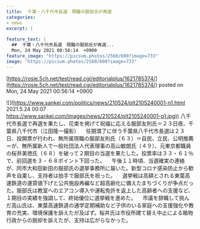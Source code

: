 ```yaml
---
title:  千葉・八千代市長選　現職の服部氏が再選  
categories:
- news
excerpt: |
  
feature_text: |
  ##  千葉・八千代市長選　現職の服部氏が再選...
  Mon, 24 May 2021 00:56:14  +0900
feature_image: "https://picsum.photos/2560/600?image=733"
image: "https://picsum.photos/2560/600?image=733"
---
```


[https://rosie.5ch.net/test/read.cgi/editorialplus/1621785374/](https://rosie.5ch.net/test/read.cgi/editorialplus/1621785374/)
posted on Mon, 24 May 2021 00:56:14  +0900

<!--more-->

![](https://www.sankei.com/politics/news/210524/plt2105240001-n1.html 2021.5.24 00:07 [https://www.sankei.com/images/news/210524/plt2105240001-p1.jpg)](https://www.sankei.com/images/news/210524/plt2105240001-p1.jpg)) 八千代市長選で再選を果たし、花束を掲げて祝福に応える服部友則氏＝２３日夜、千葉県八千代市（江田隆一撮影） 　任期満了に伴う千葉県八千代市長選は２３日、投開票が行われ、無所属現職の服部友則氏（６３）＝自民、立民、公明推薦＝が、無所属新人で一般社団法人代表理事の高山敏朗氏（４９）、元東京都職員の桜井美徳氏（６８）を破って２期目の当選を果たした。投票率は３３・６１％で、前回選を３・６８ポイント下回った。 　午後１１時頃、当選確実の連絡が、同市大和田新田の服部氏の選挙事務所に届いた。新型コロナ感染防止から歓声を自粛し、支持者は拍手で服部氏を祝った。 　選挙戦は高額とされる東葉高速鉄道の運賃値下げと公共施設再編など超高齢化に備えたまちづくりが争点だった。服部氏は教室へのエアコン導入や運転免許を返上した高齢者への支援など、１期目の実績を強調して、終始優位に選挙戦を進めた。 　市議を辞職して挑んだ高山氏は、東葉高速鉄道の通学定期補助など子供のいる家庭への支援強化や教育の充実、環境保護を訴えたが及ばず。桜井氏は市役所建て替え中止による箱物行政からの脱却を訴えたが、支持は広がらなかった。
